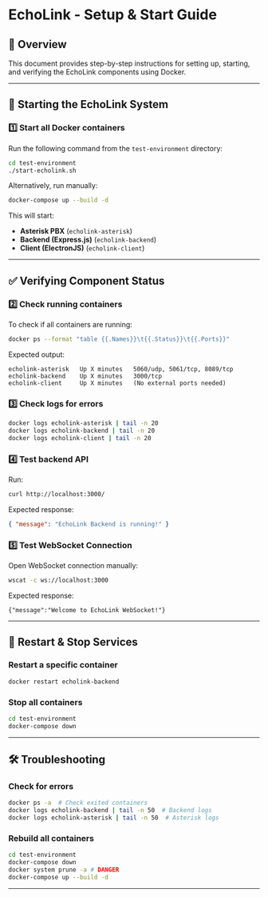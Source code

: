 # EchoLink - Setup & Start Guide

## 📌 Overview
This document provides step-by-step instructions for setting up, starting, and verifying the EchoLink components using Docker.

---
## 🚀 Starting the EchoLink System
### **1️⃣ Start all Docker containers**
Run the following command from the `test-environment` directory:
```bash
cd test-environment
./start-echolink.sh
```

Alternatively, run manually:
```bash
docker-compose up --build -d
```

This will start:
- **Asterisk PBX** (`echolink-asterisk`)
- **Backend (Express.js)** (`echolink-backend`)
- **Client (ElectronJS)** (`echolink-client`)

---
## ✅ Verifying Component Status
### **2️⃣ Check running containers**
To check if all containers are running:
```bash
docker ps --format "table {{.Names}}\t{{.Status}}\t{{.Ports}}"
```
Expected output:
```
echolink-asterisk   Up X minutes   5060/udp, 5061/tcp, 8089/tcp
echolink-backend    Up X minutes   3000/tcp
echolink-client     Up X minutes   (No external ports needed)
```

### **3️⃣ Check logs for errors**
```bash
docker logs echolink-asterisk | tail -n 20
docker logs echolink-backend | tail -n 20
docker logs echolink-client | tail -n 20
```

### **4️⃣ Test backend API**
Run:
```bash
curl http://localhost:3000/
```
Expected response:
```json
{ "message": "EchoLink Backend is running!" }
```

### **5️⃣ Test WebSocket Connection**
Open WebSocket connection manually:
```bash
wscat -c ws://localhost:3000
```
Expected response:
```
{"message":"Welcome to EchoLink WebSocket!"}
```

---
## 🔄 Restart & Stop Services
### **Restart a specific container**
```bash
docker restart echolink-backend
```

### **Stop all containers**
```bash
cd test-environment
docker-compose down
```

---
## 🛠️ Troubleshooting
### **Check for errors**
```bash
docker ps -a  # Check exited containers
docker logs echolink-backend | tail -n 50  # Backend logs
docker logs echolink-asterisk | tail -n 50  # Asterisk logs
```

### **Rebuild all containers**
```bash
cd test-environment
docker-compose down
docker system prune -a # DANGER
docker-compose up --build -d
```

---